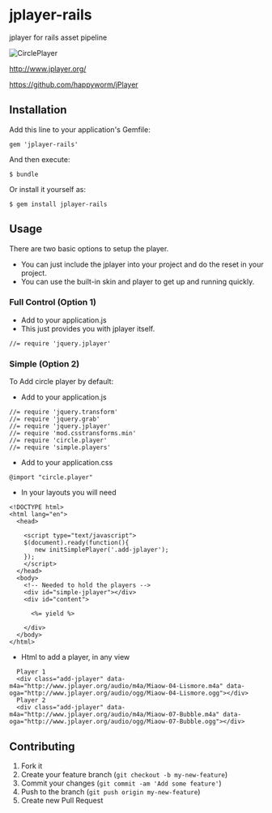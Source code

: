 # jplayer-rails

jplayer for rails asset pipeline

![CirclePlayer](https://github.com/maboa/circleplayer/raw/master/screencaps/circleplayer.png)

http://www.jplayer.org/

https://github.com/happyworm/jPlayer

## Installation

Add this line to your application's Gemfile:

    gem 'jplayer-rails'

And then execute:

    $ bundle

Or install it yourself as:

    $ gem install jplayer-rails

## Usage

There are two basic options to setup the player. 
- You can just include the jplayer into your project and do the reset in your project. 
- You can use the built-in skin and player to get up and running quickly.

### Full Control (Option 1)

- Add to your application.js
- This just provides you with jplayer itself.

```
//= require 'jquery.jplayer'
```

### Simple (Option 2)

To Add circle player by default:

- Add to your application.js

```
//= require 'jquery.transform'
//= require 'jquery.grab'
//= require 'jquery.jplayer'
//= require 'mod.csstransforms.min'
//= require 'circle.player'
//= require 'simple.players'
```

- Add to your application.css

```
@import "circle.player"
```

- In your layouts you will need

```
<!DOCTYPE html>
<html lang="en">
  <head>

    <script type="text/javascript">
    $(document).ready(function(){
       new initSimplePlayer('.add-jplayer');
    });
    </script>
  </head>
  <body>
    <!-- Needed to hold the players -->
    <div id="simple-jplayer"></div>
    <div id="content"> 

      <%= yield %>

    </div>
  </body>
</html>

```

- Html to add a player, in any view

```
  Player 1
  <div class="add-jplayer" data-m4a="http://www.jplayer.org/audio/m4a/Miaow-04-Lismore.m4a" data-oga="http://www.jplayer.org/audio/ogg/Miaow-04-Lismore.ogg"></div>
  Player 2
  <div class="add-jplayer" data-m4a="http://www.jplayer.org/audio/m4a/Miaow-07-Bubble.m4a" data-oga="http://www.jplayer.org/audio/ogg/Miaow-07-Bubble.ogg"></div>
```

## Contributing

1. Fork it
2. Create your feature branch (`git checkout -b my-new-feature`)
3. Commit your changes (`git commit -am 'Add some feature'`)
4. Push to the branch (`git push origin my-new-feature`)
5. Create new Pull Request
